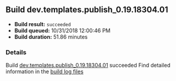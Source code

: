 ## Build dev.templates.publish_0.19.18304.01
- **Build result:** `succeeded`
- **Build queued:** 10/31/2018 12:00:46 PM
- **Build duration:** 51.86 minutes
### Details
Build [dev.templates.publish_0.19.18304.01](https://winappstudio.visualstudio.com/web/build.aspx?pcguid=a4ef43be-68ce-4195-a619-079b4d9834c2&builduri=vstfs%3a%2f%2f%2fBuild%2fBuild%2f26500) succeeded
Find detailed information in the [build log files](https://uwpctdiags.blob.core.windows.net/buildlogs/dev.templates.publish_0.19.18304.01_logs.zip)
